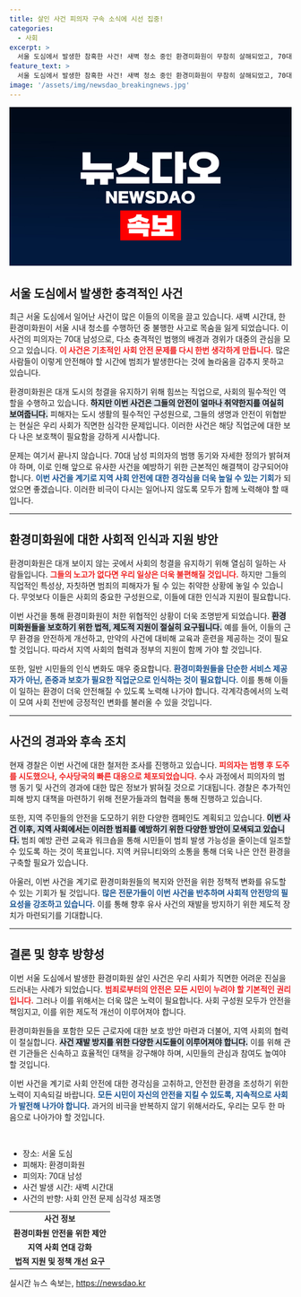 ```yaml
---
title: 살인 사건 피의자 구속 소식에 시선 집중!
categories:
  - 사회
excerpt: >
  서울 도심에서 발생한 참혹한 사건! 새벽 청소 중인 환경미화원이 무참히 살해되었고, 70대 남성이 피의자로 구속됐습니다. 도망 염려가 제기된 이 사건의 전말은?
feature_text: >
  서울 도심에서 발생한 참혹한 사건! 새벽 청소 중인 환경미화원이 무참히 살해되었고, 70대 남성이 피의자로 구속됐습니다. 도망 염려가 제기된 이 사건의 전말은?
image: '/assets/img/newsdao_breakingnews.jpg'
---
```


<p><img src="/assets/img/newsdao_breakingnews.jpg" alt="bookingtag 속보" /></p>

<h2 data-ke-size="size26">서울 도심에서 발생한 충격적인 사건</h2>

<p data-ke-size="size16">최근 서울 도심에서 일어난 사건이 많은 이들의 이목을 끌고 있습니다. 새벽 시간대, 한 환경미화원이 서울 시내 청소를 수행하던 중 불행한 사고로 목숨을 잃게 되었습니다. 이 사건의 피의자는 70대 남성으로, 다소 충격적인 범행의 배경과 경위가 대중의 관심을 모으고 있습니다. <b><span style="color: #ee2323;">이 사건은 기초적인 사회 안전 문제를 다시 한번 생각하게 만듭니다.</span></b> 많은 사람들이 이렇게 안전해야 할 시간에 범죄가 발생한다는 것에 놀라움을 감추지 못하고 있습니다.</p>

<p data-ke-size="size16">환경미화원은 대개 도시의 청결을 유지하기 위해 힘쓰는 직업으로, 사회의 필수적인 역할을 수행하고 있습니다. <b><span style="background-color: #21538527;">하지만 이번 사건은 그들의 안전이 얼마나 취약한지를 여실히 보여줍니다.</span></b> 피해자는 도시 생활의 필수적인 구성원으로, 그들의 생명과 안전이 위협받는 현실은 우리 사회가 직면한 심각한 문제입니다. 이러한 사건은 해당 직업군에 대한 보다 나은 보호책이 필요함을 강하게 시사합니다.</p>

<p data-ke-size="size16">문제는 여기서 끝나지 않습니다. 70대 남성 피의자의 범행 동기와 자세한 정의가 밝혀져야 하며, 이로 인해 앞으로 유사한 사건을 예방하기 위한 근본적인 해결책이 강구되어야 합니다. <b><span style="color: #1a5490;">이번 사건을 계기로 지역 사회 안전에 대한 경각심을 더욱 높일 수 있는 기회</span></b>가 되었으면 좋겠습니다. 이러한 비극이 다시는 일어나지 않도록 모두가 함께 노력해야 할 때입니다.</p>

<hr/>

<h2 data-ke-size="size26">환경미화원에 대한 사회적 인식과 지원 방안</h2>

<p data-ke-size="size16">환경미화원은 대개 보이지 않는 곳에서 사회의 청결을 유지하기 위해 열심히 일하는 사람들입니다. <b><span style="color: #ee2323;">그들의 노고가 없다면 우리 일상은 더욱 불편해질 것입니다.</span></b> 하지만 그들의 직업적인 특성상, 자칫하면 범죄의 피해자가 될 수 있는 취약한 상황에 놓일 수 있습니다. 무엇보다 이들은 사회의 중요한 구성원으로, 이들에 대한 인식과 지원이 필요합니다.</p>

<p data-ke-size="size16">이번 사건을 통해 환경미화원이 처한 위협적인 상황이 더욱 조명받게 되었습니다. <b><span style="background-color: #21538527;">환경미화원들을 보호하기 위한 법적, 제도적 지원이 절실히 요구됩니다.</span></b> 예를 들어, 이들의 근무 환경을 안전하게 개선하고, 만약의 사건에 대비해 교육과 훈련을 제공하는 것이 필요할 것입니다. 따라서 지역 사회의 협력과 정부의 지원이 함께 가야 할 것입니다.</p>

<p data-ke-size="size16">또한, 일반 시민들의 인식 변화도 매우 중요합니다. <b><span style="color: #1a5490;">환경미화원들을 단순한 서비스 제공자가 아닌, 존중과 보호가 필요한 직업군으로 인식하는 것이 필요합니다.</span></b> 이를 통해 이들이 일하는 환경이 더욱 안전해질 수 있도록 노력해 나가야 합니다. 각계각층에서의 노력이 모여 사회 전반에 긍정적인 변화를 불러올 수 있을 것입니다.</p>

<hr/>

<h2 data-ke-size="size26">사건의 경과와 후속 조치</h2>

<p data-ke-size="size16">현재 경찰은 이번 사건에 대한 철저한 조사를 진행하고 있습니다. <b><span style="color: #ee2323;">피의자는 범행 후 도주를 시도했으나, 수사당국의 빠른 대응으로 체포되었습니다.</span></b> 수사 과정에서 피의자의 범행 동기 및 사건의 경과에 대한 많은 정보가 밝혀질 것으로 기대됩니다. 경찰은 추가적인 피해 방지 대책을 마련하기 위해 전문가들과의 협력을 통해 진행하고 있습니다.</p>

<p data-ke-size="size16">또한, 지역 주민들의 안전을 도모하기 위한 다양한 캠페인도 계획되고 있습니다. <b><span style="background-color: #21538527;">이번 사건 이후, 지역 사회에서는 이러한 범죄를 예방하기 위한 다양한 방안이 모색되고 있습니다.</span></b> 범죄 예방 관련 교육과 워크숍을 통해 시민들이 범죄 발생 가능성을 줄이는데 일조할 수 있도록 하는 것이 목표입니다. 지역 커뮤니티와의 소통을 통해 더욱 나은 안전 환경을 구축할 필요가 있습니다.</p>

<p data-ke-size="size16">아울러, 이번 사건을 계기로 환경미화원들의 복지와 안전을 위한 정책적 변화를 유도할 수 있는 기회가 될 것입니다. <b><span style="color: #1a5490;">많은 전문가들이 이번 사건을 반추하며 사회적 안전망의 필요성을 강조하고 있습니다.</span></b> 이를 통해 향후 유사 사건의 재발을 방지하기 위한 제도적 장치가 마련되기를 기대합니다.</p>

<hr/>

<h2 data-ke-size="size26">결론 및 향후 방향성</h2>

<p data-ke-size="size16">이번 서울 도심에서 발생한 환경미화원 살인 사건은 우리 사회가 직면한 어려운 진실을 드러내는 사례가 되었습니다. <b><span style="color: #ee2323;">범죄로부터의 안전은 모든 시민이 누려야 할 기본적인 권리입니다.</span></b> 그러나 이를 위해서는 더욱 많은 노력이 필요합니다. 사회 구성원 모두가 안전을 책임지고, 이를 위한 제도적 개선이 이루어져야 합니다.</p>

<p data-ke-size="size16">환경미화원들을 포함한 모든 근로자에 대한 보호 방안 마련과 더불어, 지역 사회의 협력이 절실합니다. <b><span style="background-color: #21538527;">사건 재발 방지를 위한 다양한 시도들이 이루어져야 합니다.</span></b> 이를 위해 관련 기관들은 신속하고 효율적인 대책을 강구해야 하며, 시민들의 관심과 참여도 높여야 할 것입니다.</p>

<p data-ke-size="size16">이번 사건을 계기로 사회 안전에 대한 경각심을 고취하고, 안전한 환경을 조성하기 위한 노력이 지속되길 바랍니다. <b><span style="color: #1a5490;">모든 시민이 자신의 안전을 지킬 수 있도록, 지속적으로 사회가 발전해 나가야 합니다.</span></b> 과거의 비극을 반복하지 않기 위해서라도, 우리는 모두 한 마음으로 나아가야 할 것입니다.</p>

<p data-ke-size="size16">&nbsp;</p>

<ul>
    <li>장소: 서울 도심</li>
    <li>피해자: 환경미화원</li>
    <li>피의자: 70대 남성</li>
    <li>사건 발생 시간: 새벽 시간대</li>
    <li>사건의 반향: 사회 안전 문제 심각성 재조명</li>
</ul>

<table style="width: 100%;">
    <tr>
        <td style="text-align: center; height: 17px;"><b>사건 정보</b></td>
    </tr>
    <tr>
        <td style="text-align: center; height: 17px;"><b>환경미화원 안전을 위한 제안</b></td>
    </tr>
    <tr>
        <td style="text-align: center; height: 17px;"><b>지역 사회 연대 강화</b></td>
    </tr>
    <tr>
        <td style="text-align: center; height: 17px;"><b>법적 지원 및 정책 개선 요구</b></td>
    </tr>
</table>
실시간 뉴스 속보는, <a href="https://newsdao.kr" rel="dofollow">https://newsdao.kr</a>


